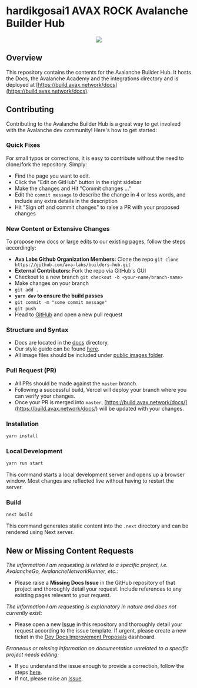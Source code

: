 # hardikgosai1 AVAX ROCK Avalanche Builder Hub

<div align="center">
  <img src="public/logo.png?raw=true">
</div>

## Overview

This repository contains the contents for the Avalanche Builder Hub. It hosts the Docs, the
Avalanche Academy and the integrations directory and is deployed at [https://build.avax.network/docs](https://build.avax.network/docs).

## Contributing

Contributing to the Avalanche Builder Hub is a great way to get involved with the Avalanche dev community!
Here's how to get started:

### Quick Fixes

For small typos or corrections, it is easy to contribute without the need to clone/fork the
repository. Simply:

- Find the page you want to edit.
- Click the "Edit on GitHub" button in the right sidebar
- Make the changes and Hit "Commit changes ..."
- Edit the `commit message` to describe the change in 4 or less words, and include any extra details in the description
- Hit "Sign off and commit changes" to raise a PR with your proposed changes

### New Content or Extensive Changes

To propose new docs or large edits to our existing pages, follow the steps accordingly:

- **Ava Labs Github Organization Members:** Clone the repo
  `git clone https://github.com/ava-labs/builders-hub.git`
- **External Contributors:** Fork the repo via GitHub's GUI
- Checkout to a new branch `git checkout -b <your-name/branch-name>`
- Make changes on your branch
- `git add .`
- **`yarn dev` to ensure the build passes**
- `git commit -m "some commit message"`
- `git push`
- Head to [GitHub](https://github.com/ava-labs/builders-hub) and open a new pull request

### Structure and Syntax

- Docs are located in the [docs](content/docs) directory.
- Our style guide can be found [here](style-guide.md).
- All image files should be included under [public images folder](public/images).

### Pull Request (PR)

- All PRs should be made against the `master` branch.
- Following a successful build, Vercel will deploy your branch where you can verify your changes.
- Once your PR is merged into `master`, [https://build.avax.network/docs/](https://build.avax.network/docs/) will be updated with your changes.

### Installation

```bash
yarn install
```

### Local Development

```bash
yarn run start
```

This command starts a local development server and opens up a browser window. Most changes are
reflected live without having to restart the server.

### Build

```bash
next build
```

This command generates static content into the `.next` directory and can be rendered using Next server.

## New or Missing Content Requests

_The information I am requesting is related to a specific project, i.e. AvalancheGo, AvalancheNetworkRunner, etc.:_

- Please raise a **Missing Docs Issue** in the GitHub repository of that project and
  thoroughly detail your request. Include references to any existing pages relevant to your
  request.

_The information I am requesting is explanatory in nature and does not currently exist:_

- Please open a new [Issue](https://github.com/ava-labs/builders-hub/issues/new/choose)
  in this repository and thoroughly detail your request according to the issue template.
  If urgent, please create a new ticket in the
  [Dev Docs Improvement Proposals](https://github.com/orgs/ava-labs/projects/15/views/1)
  dashboard.

_Erroneous or missing information on documentation unrelated to a specific project needs
editing:_

- If you understand the issue enough to provide a correction, follow the steps
  [here](https://github.com/ava-labs/builders-hub#quick-fixes).
- If not, please raise an [Issue](https://github.com/ava-labs/builders-hub/issues/new/choose).
